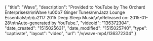 {
    "title": "Wave",
    "description": "Provided to YouTube by The Orchard Enterprises\n\nWave \u00b7 Ginger Tunes\n\nJazz Lounge Essentials\n\n\u2117 2015 Deep Sleep Music\n\nReleased on: 2015-01-28\n\nAuto-generated by YouTube.",
    "videoid": "136372304",
    "date_created": "1515025631",
    "date_modified": "1515025740",
    "type": "captivate",
    "layout": "video",
    "url": "\/v\/wave-mp4\/136372304"
}